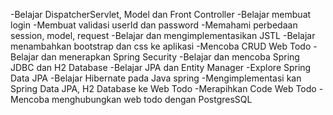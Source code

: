 -Belajar DispatcherServlet, Model dan Front Controller
-Belajar membuat login
-Membuat validasi userId dan password
-Memahami perbedaan session, model, request
-Belajar dan mengimplementasikan JSTL
-Belajar menambahkan bootstrap dan css ke aplikasi
-Mencoba CRUD Web Todo
-Belajar dan menerapkan Spring Security
-Belajar dan mencoba Spring JDBC dan H2 Database
-Belajar JPA dan Entity Manager
-Explore Spring Data JPA
-Belajar Hibernate pada Java spring
-Mengimplementasi kan Spring Data JPA, H2 Database ke Web Todo
-Merapihkan Code Web Todo 
-Mencoba menghubungkan web todo dengan PostgresSQL
